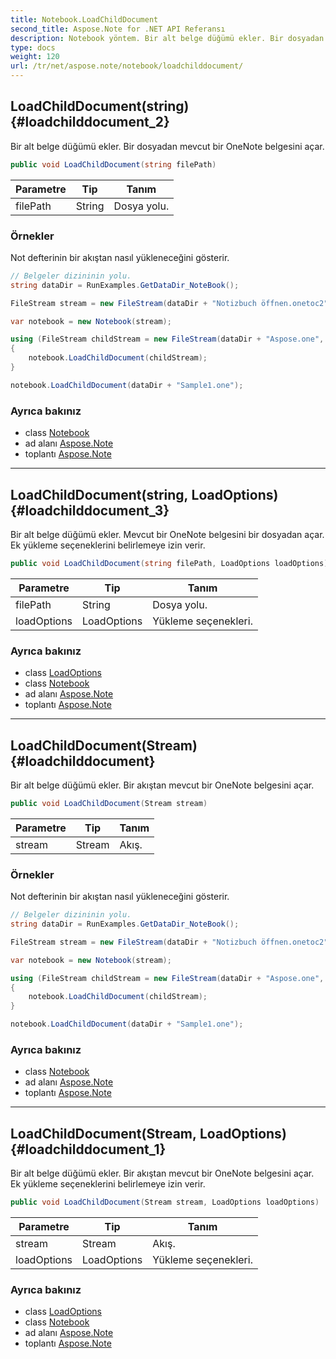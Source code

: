 ```yaml
---
title: Notebook.LoadChildDocument
second_title: Aspose.Note for .NET API Referansı
description: Notebook yöntem. Bir alt belge düğümü ekler. Bir dosyadan mevcut bir OneNote belgesini açar.
type: docs
weight: 120
url: /tr/net/aspose.note/notebook/loadchilddocument/
---
```

## LoadChildDocument(string) {#loadchilddocument_2}

Bir alt belge düğümü ekler. Bir dosyadan mevcut bir OneNote belgesini açar.

```csharp
public void LoadChildDocument(string filePath)
```

| Parametre | Tip | Tanım |
| --- | --- | --- |
| filePath | String | Dosya yolu. |

### Örnekler

Not defterinin bir akıştan nasıl yükleneceğini gösterir.

```csharp
// Belgeler dizininin yolu.
string dataDir = RunExamples.GetDataDir_NoteBook();

FileStream stream = new FileStream(dataDir + "Notizbuch öffnen.onetoc2", FileMode.Open);

var notebook = new Notebook(stream);

using (FileStream childStream = new FileStream(dataDir + "Aspose.one", FileMode.Open))
{
    notebook.LoadChildDocument(childStream);
}

notebook.LoadChildDocument(dataDir + "Sample1.one");
```

### Ayrıca bakınız

* class [Notebook](../)
* ad alanı [Aspose.Note](../../notebook/)
* toplantı [Aspose.Note](../../../)

---

## LoadChildDocument(string, LoadOptions) {#loadchilddocument_3}

Bir alt belge düğümü ekler. Mevcut bir OneNote belgesini bir dosyadan açar. Ek yükleme seçeneklerini belirlemeye izin verir.

```csharp
public void LoadChildDocument(string filePath, LoadOptions loadOptions)
```

| Parametre | Tip | Tanım |
| --- | --- | --- |
| filePath | String | Dosya yolu. |
| loadOptions | LoadOptions | Yükleme seçenekleri. |

### Ayrıca bakınız

* class [LoadOptions](../../loadoptions/)
* class [Notebook](../)
* ad alanı [Aspose.Note](../../notebook/)
* toplantı [Aspose.Note](../../../)

---

## LoadChildDocument(Stream) {#loadchilddocument}

Bir alt belge düğümü ekler. Bir akıştan mevcut bir OneNote belgesini açar.

```csharp
public void LoadChildDocument(Stream stream)
```

| Parametre | Tip | Tanım |
| --- | --- | --- |
| stream | Stream | Akış. |

### Örnekler

Not defterinin bir akıştan nasıl yükleneceğini gösterir.

```csharp
// Belgeler dizininin yolu.
string dataDir = RunExamples.GetDataDir_NoteBook();

FileStream stream = new FileStream(dataDir + "Notizbuch öffnen.onetoc2", FileMode.Open);

var notebook = new Notebook(stream);

using (FileStream childStream = new FileStream(dataDir + "Aspose.one", FileMode.Open))
{
    notebook.LoadChildDocument(childStream);
}

notebook.LoadChildDocument(dataDir + "Sample1.one");
```

### Ayrıca bakınız

* class [Notebook](../)
* ad alanı [Aspose.Note](../../notebook/)
* toplantı [Aspose.Note](../../../)

---

## LoadChildDocument(Stream, LoadOptions) {#loadchilddocument_1}

Bir alt belge düğümü ekler. Bir akıştan mevcut bir OneNote belgesini açar. Ek yükleme seçeneklerini belirlemeye izin verir.

```csharp
public void LoadChildDocument(Stream stream, LoadOptions loadOptions)
```

| Parametre | Tip | Tanım |
| --- | --- | --- |
| stream | Stream | Akış. |
| loadOptions | LoadOptions | Yükleme seçenekleri. |

### Ayrıca bakınız

* class [LoadOptions](../../loadoptions/)
* class [Notebook](../)
* ad alanı [Aspose.Note](../../notebook/)
* toplantı [Aspose.Note](../../../)


